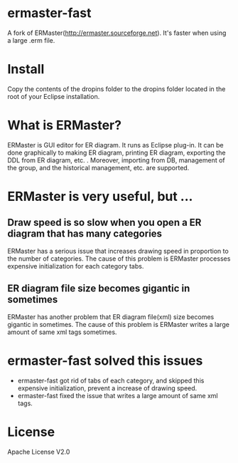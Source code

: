 # ermaster-fast
A fork of ERMaster(http://ermaster.sourceforge.net). It's faster when using a large .erm file.

# Install
Copy the contents of the dropins folder to the dropins folder located in the root of your Eclipse installation.

# What is ERMaster?
ERMaster is GUI editor for ER diagram. 
It runs as Eclipse plug-in. 
It can be done graphically to making ER diagram, printing ER diagram, exporting the DDL from ER diagram, etc. . 
Moreover, importing from DB, management of the group, and the historical management, etc. are supported. 

# ERMaster is very useful, but ...

## Draw speed is so slow when you open a ER diagram that has many categories
ERMaster has a serious issue that increases drawing speed in proportion to the number of categories.
The cause of this problem is ERMaster processes expensive initialization for each category tabs.

## ER diagram file size becomes gigantic in sometimes
ERMaster has another problem that ER diagram file(xml) size becomes gigantic in sometimes.
The cause of this problem is ERMaster writes a large amount of same xml tags sometimes.

# ermaster-fast solved this issues
* ermaster-fast got rid of tabs of each category, and skipped this expensive initialization, prevent a increase of drawing speed.
* ermaster-fast fixed the issue that writes a large amount of same xml tags.

# License
Apache License V2.0
